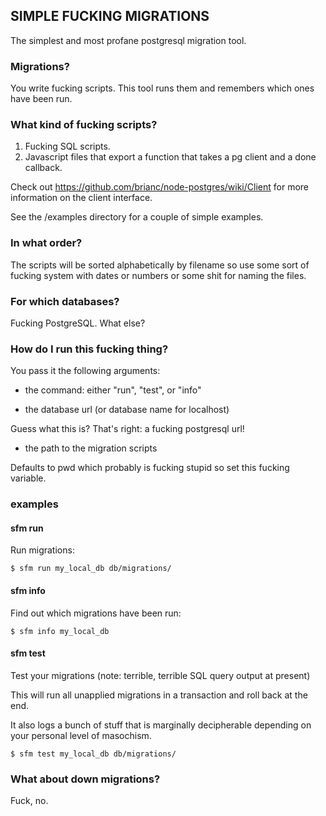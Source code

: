 ## SIMPLE FUCKING MIGRATIONS

The simplest and most profane postgresql migration tool.

### Migrations?

You write fucking scripts. This tool runs them and remembers which ones have been run.

### What kind of fucking scripts?
1. Fucking SQL scripts.
2. Javascript files that export a function that takes a pg client and a done callback.

Check out https://github.com/brianc/node-postgres/wiki/Client for more information on the client interface.

See the /examples directory for a couple of simple examples.

### In what order?

The scripts will be sorted alphabetically by filename so use some sort of fucking system with dates or numbers or some shit for naming the files.

### For which databases?

Fucking PostgreSQL. What else?

### How do I run this fucking thing?

You pass it the following arguments:

- the command: either "run", "test", or "info"

- the database url (or database name for localhost)

Guess what this is? That's right: a fucking postgresql url!

- the path to the migration scripts

Defaults to pwd which probably is fucking stupid so set this fucking variable.

### examples

#### sfm run

Run migrations:
```
$ sfm run my_local_db db/migrations/
```

#### sfm info

Find out which migrations have been run:
```
$ sfm info my_local_db
```

#### sfm test

Test your migrations (note: terrible, terrible SQL query output at present)

This will run all unapplied migrations in a transaction and roll back at the end.

It also logs a bunch of stuff that is marginally decipherable depending on your personal level of masochism.

```
$ sfm test my_local_db db/migrations/
```

### What about down migrations?
Fuck, no.

